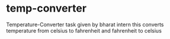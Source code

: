# temp-converter
Temperature-Converter task given by bharat intern this converts temperature from celsius to fahrenheit and fahrenheit to celsius
